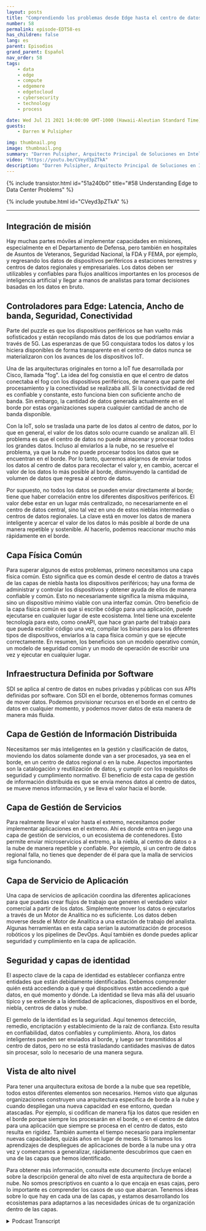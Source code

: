 ```yaml
---
layout: posts
title: "Comprendiendo los problemas desde Edge hasta el centro de datos"
number: 58
permalink: episode-EDT58-es
has_children: false
lang: es
parent: Episodios
grand_parent: Español
nav_order: 58
tags:
    - data
    - edge
    - compute
    - edgemere
    - edgetocloud
    - cybersecurity
    - technology
    - process

date: Wed Jul 21 2021 14:00:00 GMT-1000 (Hawaii-Aleutian Standard Time)
guests:
    - Darren W Pulsipher

img: thumbnail.png
image: thumbnail.png
summary: "Darren Pulsipher, Arquitecto Principal de Soluciones en Intel, describe los problemas comunes en las arquitecturas desde el borde hasta el centro de datos que ha observado y discutido con clientes en el sector público. Presenta una arquitectura ideal para resolver estos problemas."
video: "https://youtu.be/CVeyd3pZTkA"
description: "Darren Pulsipher, Arquitecto Principal de Soluciones en Intel, describe los problemas comunes en las arquitecturas desde el borde hasta el centro de datos que ha observado y discutido con clientes en el sector público. Presenta una arquitectura ideal para resolver estos problemas."
---
```


<div>
{% include transistor.html id="51a240b0" title="#58 Understanding Edge to Data Center Problems" %}

{% include youtube.html id="CVeyd3pZTkA" %}
</div>

---

## Integración de misión

Hay muchas partes móviles al implementar capacidades en misiones, especialmente en el Departamento de Defensa, pero también en hospitales de Asuntos de Veteranos, Seguridad Nacional, la FDA y FEMA, por ejemplo, y regresando los datos de dispositivos periféricos a estaciones terrestres y centros de datos regionales y empresariales. Los datos deben ser utilizables y confiables para flujos analíticos importantes en los procesos de inteligencia artificial y llegar a manos de analistas para tomar decisiones basadas en los datos en bruto.

## Controladores para Edge: Latencia, Ancho de banda, Seguridad, Conectividad

Parte del puzzle es que los dispositivos periféricos se han vuelto más sofisticados y están recopilando más datos de los que podríamos enviar a través de 5G. Las esperanzas de que 5G conquistara todos los datos y los hiciera disponibles de forma transparente en el centro de datos nunca se materializaron con los avances de los dispositivos IoT.

Una de las arquitecturas originales en torno a IoT fue desarrollada por Cisco, llamada "fog". La idea del fog consistía en que el centro de datos conectaba el fog con los dispositivos periféricos, de manera que parte del procesamiento y la conectividad se realizaba allí. Si la conectividad de red es confiable y constante, esto funciona bien con suficiente ancho de banda. Sin embargo, la cantidad de datos generada actualmente en el borde por estas organizaciones supera cualquier cantidad de ancho de banda disponible.

Con la IoT, solo se traslada una parte de los datos al centro de datos, por lo que en general, el valor de los datos solo ocurre cuando se analizan allí. El problema es que el centro de datos no puede almacenar y procesar todos los grandes datos. Incluso al enviarlos a la nube, no se resuelve el problema, ya que la nube no puede procesar todos los datos que se encuentran en el borde. Por lo tanto, queremos alejarnos de enviar todos los datos al centro de datos para recolectar el valor y, en cambio, acercar el valor de los datos lo más posible al borde, disminuyendo la cantidad de volumen de datos que regresa al centro de datos.

Por supuesto, no todos los datos se pueden enviar directamente al borde; tiene que haber correlación entre los diferentes dispositivos periféricos. El valor debe estar en un lugar más centralizado, no necesariamente en el centro de datos central, sino tal vez en uno de estos nieblas intermedias o centros de datos regionales. La clave está en mover los datos de manera inteligente y acercar el valor de los datos lo más posible al borde de una manera repetible y sostenible. Al hacerlo, podemos reaccionar mucho más rápidamente en el borde.

## Capa Física Común

Para superar algunos de estos problemas, primero necesitamos una capa física común. Esto significa que es común desde el centro de datos a través de las capas de niebla hasta los dispositivos periféricos; hay una forma de administrar y controlar los dispositivos y obtener ayuda de ellos de manera confiable y común. Esto no necesariamente significa la misma máquina, sino un dispositivo mínimo viable con una interfaz común. Otro beneficio de la capa física común es que si escribe código para una aplicación, puede ejecutarse en cualquier lugar de este ecosistema. Intel tiene una excelente tecnología para esto, como oneAPI, que hace gran parte del trabajo para que pueda escribir código una vez, compilar los binarios para los diferentes tipos de dispositivos, enviarlos a la capa física común y que se ejecute correctamente. En resumen, los beneficios son un modelo operativo común, un modelo de seguridad común y un modo de operación de escribir una vez y ejecutar en cualquier lugar.

## Infraestructura Definida por Software

SDI se aplica al centro de datos en nubes privadas y públicas con sus APIs definidas por software. Con SDI en el borde, obtenemos formas comunes de mover datos. Podemos provisionar recursos en el borde en el centro de datos en cualquier momento, y podemos mover datos de esta manera de manera más fluida.

## Capa de Gestión de Información Distribuida

Necesitamos ser más inteligentes en la gestión y clasificación de datos, moviendo los datos solamente donde van a ser procesados, ya sea en el borde, en un centro de datos regional o en la nube. Aspectos importantes son la catalogación y reutilización de datos, y cumplir con los requisitos de seguridad y cumplimiento normativo. El beneficio de esta capa de gestión de información distribuida es que se envía menos datos al centro de datos, se mueve menos información, y se lleva el valor hacia el borde.

## Capa de Gestión de Servicios

Para realmente llevar el valor hasta el extremo, necesitamos poder implementar aplicaciones en el extremo. Ahí es donde entra en juego una capa de gestión de servicios, o un ecosistema de contenedores. Esto permite enviar microservicios al extremo, a la niebla, al centro de datos o a la nube de manera repetible y confiable. Por ejemplo, si un centro de datos regional falla, no tienes que depender de él para que la malla de servicios siga funcionando.

## Capa de Servicio de Aplicación

Una capa de servicios de aplicación coordina las diferentes aplicaciones para que puedas crear flujos de trabajo que generen el verdadero valor comercial a partir de los datos. Simplemente mover los datos o ejecutarlos a través de un Motor de Analítica no es suficiente. Los datos deben moverse desde el Motor de Analítica a una estación de trabajo del analista. Algunas herramientas en esta capa serían la automatización de procesos robóticos y los pipelines de DevOps. Aquí también es donde puedes aplicar seguridad y cumplimiento en la capa de aplicación.

## Seguridad y capas de identidad

El aspecto clave de la capa de identidad es establecer confianza entre entidades que están debidamente identificadas. Debemos comprender quién está accediendo a qué y qué dispositivos están accediendo a qué datos, en qué momento y dónde. La identidad se lleva más allá del usuario típico y se extiende a la identidad de aplicaciones, dispositivos en el borde, niebla, centros de datos y nube.

El gemelo de la identidad es la seguridad. Aquí tenemos detección, remedio, encriptación y establecimiento de la raíz de confianza. Esto resulta en confiabilidad, datos confiables y cumplimiento. Ahora, los datos inteligentes pueden ser enviados al borde, y luego ser transmitidos al centro de datos, pero no se está trasladando cantidades masivas de datos sin procesar, solo lo necesario de una manera segura.

## Vista de alto nivel

Para tener una arquitectura exitosa de borde a la nube que sea repetible, todos estos diferentes elementos son necesarios. Hemos visto que algunas organizaciones construyen una arquitectura específica de borde a la nube y cuando despliegan una nueva capacidad en ese entorno, quedan atascadas. Por ejemplo, si codifican de manera fija los datos que residen en el borde porque siempre los procesarán en el borde, o en el centro de datos para una aplicación que siempre se procesa en el centro de datos, esto resulta en rigidez. También aumenta el tiempo necesario para implementar nuevas capacidades, quizás años en lugar de meses. Si tomamos los aprendizajes de despliegues de aplicaciones de borde a la nube una y otra vez y comenzamos a generalizar, rápidamente descubrimos que caen en una de las capas que hemos identificado.

Para obtener más información, consulta este documento (incluye enlace) sobre la descripción general de alto nivel de esta arquitectura de borde a nube. No somos prescriptivos en cuanto a lo que encaja en esas cajas, pero lo importante es comprender los casos de uso que abarcan. Tenemos ideas sobre lo que hay en cada una de las capas, y estamos desarrollando los ecosistemas para adaptarnos a las necesidades únicas de tu organización dentro de las capas.



<details>
<summary> Podcast Transcript </summary>

<p></p>

</details>
